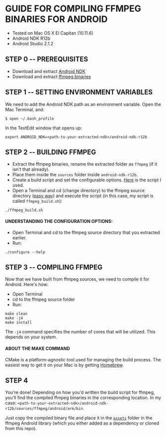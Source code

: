 # GUIDE FOR COMPILING FFMPEG BINARIES FOR ANDROID

- Tested on Mac OS X El Capitan (10.11.6)
- Android NDK R12b
- Android Studio 2.1.2

## STEP 0 -- PREREQUISITES
- Download and extract [Android NDK](https://developer.android.com/ndk/downloads/index.html)
- Download and extract [ffmpeg binaries](https://ffmpeg.org/download.html)

## STEP 1 -- SETTING ENVIRONMENT VARIABLES
We need to add the Android NDK path as an environment variable. Open the Mac Terminal, and:
```
$ open ~/.bash_profile
```
In the TextEdit window that opens up:
```
export ANDROID_NDK=<path-to-your-extracted-ndk>/android-ndk-r12b
```

## STEP 2 -- BUILDING FFMPEG
- Extract the ffmpeg binaries, rename the extracted folder as `ffmpeg` (if it isn't that already).
- Place them inside the `sources` folder inside `android-ndk-r12b`.
- Create a build script and set the configurable options. [Here](https://github.com/sravan953/gopro/blob/master/FFmpegLibrary/BUILD_GUIDE/ffmpeg_build.sh) is the script I used.
- Open a Terminal and cd (change directory) to the ffmpeg source directory ([easy way](http://osxdaily.com/2011/12/07/open-a-selected-finder-folder-in-a-new-terminal-window/)) and execute the script (in this case, my script is called `ffmpeg_build.sh`):
```
./ffmpeg_build.sh
```

#### UNDERSTANDING THE CONFIGURATION OPTIONS:
- Open Terminal and cd to the ffmpeg source directory that you extracted earlier.
- Run:
```
./configure --help
```
## STEP 3 -- COMPILING FFMPEG
Now that we have built from ffmpeg sources, we need to compile it for Android. Here's how:
- Open Terminal
- cd to the ffmpeg source folder
- Run:
```
make clean
make -j4
make install
```

The `-j4` command specifies the number of cores that will be utilized. This depends on your system.

#### ABOUT THE MAKE COMMAND
CMake is a platform-agnostic tool used for managing the build process. The easiest way to get it on your Mac is by getting [Homebrew](http://brew.sh/).

## STEP 4
You're done! Depending on how you'd written the build script for ffmpeg, you'll find the compiled ffmpeg binaries in the corresponding location. In my case: `<path-to-your-extracted-ndk>/android-ndk-r12b/sources/ffmpeg/android/arm/bin`.

Just copy the compiled binary file and place it in the [`assets`](https://github.com/sravan953/gopro/tree/master/FFmpegLibrary/assets) folder in the ffmpeg Android library (which you either added as a dependency or cloned from this repo).
